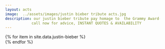 ```yaml
---
layout: acts
image:  ../assets/images/justin bieber tribute acts.jpg
description: our justin bieber tribute pay homage to  the Grammy Award-winning Canadian pop star. Justin Bieber  was discovered via YouTube. His latest hits include Let Me Love You, Despacito (Remix) and I'm the One. Bieber went from an unknown, untrained singer to a budding superstar with a big-time record deal with Usher within two years.Bieber went on to become the first solo artist to have four singles enter the Top 40 before the release of a debut album. His 2017 collaboration with Luis Fonsi, Despacito, broke the all-time record for most consecutive weeks at the number one spot on the Top 100.our justin bieber tribute shows have all the energy and bounce of the real thing. <hr>
            call now for advice, INSTANT QUOTES & AVAILABILITY
---
```


<div class="row mt-4">
  {% for item in site.data.justin-bieber %}
    <div class="col-md-4 mb-5">
      <div class="card border-0 shadow h-100">
        <a href="/acts/{{ item.title | slugify }}">
          <img class="card-img-top" src="{{ item.image_src }}" alt="" />
        </a>
      </div>
    </div>
  {% endfor %}
</div>